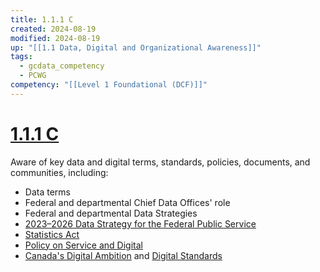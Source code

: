 ```yaml
---
title: 1.1.1 C
created: 2024-08-19
modified: 2024-08-19
up: "[[1.1 Data, Digital and Organizational Awareness]]"
tags:
  - gcdata_competency
  - PCWG
competency: "[[Level 1 Foundational (DCF)]]"
---
```

# [1.1.1 C](1.1.1%20C.md)
Aware of key data and digital terms, standards, policies, documents, and communities, including:
- Data terms 
- Federal and departmental Chief Data Offices' role
- Federal and departmental Data Strategies
- [2023–2026 Data Strategy for the Federal Public Service](https://www.canada.ca/en/treasury-board-secretariat/corporate/reports/2023-2026-data-strategy.html)
- [Statistics Act](https://laws-lois.justice.gc.ca/eng/acts/s-19/fulltext.html)
- [Policy on Service and Digital](https://www.tbs-sct.gc.ca/pol/doc-eng.aspx?id=32603)
- [Canada's Digital Ambition](https://www.canada.ca/en/government/system/digital-government/government-canada-digital-operations-strategic-plans/canada-digital-ambition.html) and [Digital Standards](https://www.canada.ca/en/government/system/digital-government/government-canada-digital-standards.html)
